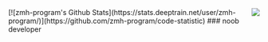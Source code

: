 <img align="right" src="https://github-readme-stats.vercel.app/api?username=huangkairan&show_icons=true&icon_color=CE1D2D&text_color=718096&bg_color=ffffff&hide_title=true" />
[![zmh-program's Github Stats](https://stats.deeptrain.net/user/zmh-program/)](https://github.com/zmh-program/code-statistic)
### noob developer
